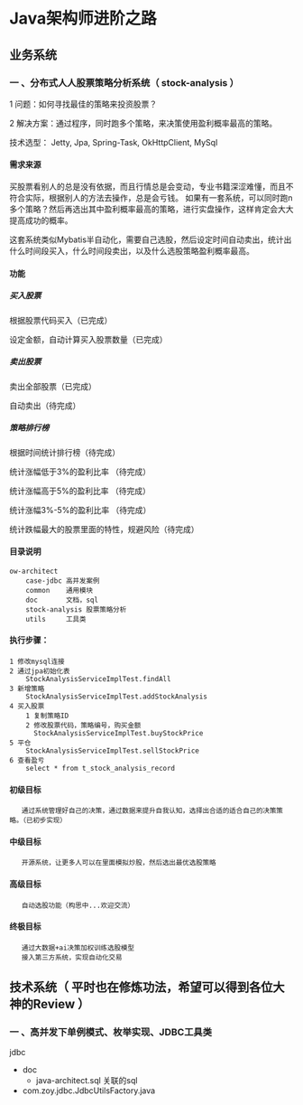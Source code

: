 # Java架构师进阶之路

## 业务系统

### 一 、分布式人人股票策略分析系统（ stock-analysis ）

1 问题：如何寻找最佳的策略来投资股票？

2 解决方案：通过程序，同时跑多个策略，来决策使用盈利概率最高的策略。

技术选型：
    Jetty,
    Jpa,
    Spring-Task,
    OkHttpClient,
    MySql
    
#### 需求来源
买股票看别人的总是没有依据，而且行情总是会变动，专业书籍深涩难懂，而且不符合实际，根据别人的方法去操作，总是会亏钱。
如果有一套系统，可以同时跑n多个策略？然后再选出其中盈利概率最高的策略，进行实盘操作，这样肯定会大大提高成功的概率。
    
这套系统类似Mybatis半自动化，需要自己选股，然后设定时间自动卖出，统计出什么时间段买入，什么时间段卖出，以及什么选股策略盈利概率最高。
    
#### 功能
##### 买入股票

根据股票代码买入（已完成）

设定金额，自动计算买入股票数量（已完成）

##### 卖出股票

卖出全部股票（已完成）

自动卖出（待完成）

##### 策略排行榜

根据时间统计排行榜（待完成）

统计涨幅低于3%的盈利比率 （待完成）

统计涨幅高于5%的盈利比率 （待完成）

统计涨幅3%-5%的盈利比率 （待完成）

统计跌幅最大的股票里面的特性，规避风险（待完成）
        
#### 目录说明
    ow-architect
        case-jdbc 高并发案例
        common    通用模块
        doc       文档，sql
        stock-analysis 股票策略分析
        utils     工具类
        
#### 执行步骤：
    1 修改mysql连接
    2 通过jpa初始化表
        StockAnalysisServiceImplTest.findAll
    3 新增策略
        StockAnalysisServiceImplTest.addStockAnalysis
    4 买入股票   
        1 复制策略ID
        2 修改股票代码，策略编号，购买金额
          StockAnalysisServiceImplTest.buyStockPrice
    5 平仓
        StockAnalysisServiceImplTest.sellStockPrice
    6 查看盈亏
        select * from t_stock_analysis_record
        

#### 初级目标
       通过系统管理好自己的决策，通过数据来提升自我认知，选择出合适的适合自己的决策策略。（已初步实现）
#### 中级目标
       开源系统，让更多人可以在里面模拟炒股，然后选出最优选股策略 
#### 高级目标
       自动选股功能（构思中...欢迎交流）
#### 终极目标
       通过大数据+ai决策加权训练选股模型 
       接入第三方系统，实现自动化交易
       

## 技术系统（ 平时也在修炼功法，希望可以得到各位大神的Review ）     
 
### 一 、高并发下单例模式、枚举实现、JDBC工具类
jdbc
- doc
    - java-architect.sql  关联的sql
- com.zoy.jdbc.JdbcUtilsFactory.java

  


       